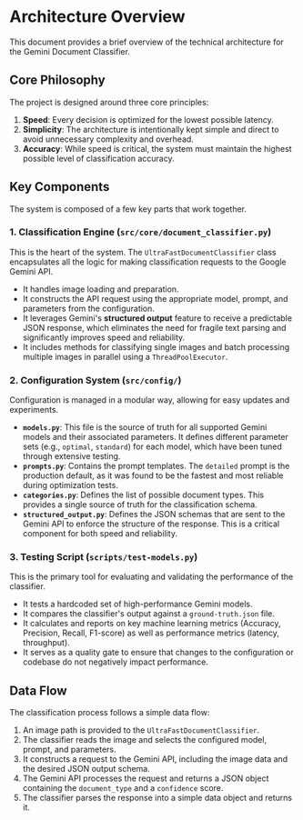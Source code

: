 # Architecture Overview

This document provides a brief overview of the technical architecture for the Gemini Document Classifier.

## Core Philosophy

The project is designed around three core principles:

1.  **Speed**: Every decision is optimized for the lowest possible latency.
2.  **Simplicity**: The architecture is intentionally kept simple and direct to avoid unnecessary complexity and overhead.
3.  **Accuracy**: While speed is critical, the system must maintain the highest possible level of classification accuracy.

## Key Components

The system is composed of a few key parts that work together.

### 1. Classification Engine (`src/core/document_classifier.py`)

This is the heart of the system. The `UltraFastDocumentClassifier` class encapsulates all the logic for making classification requests to the Google Gemini API.

- It handles image loading and preparation.
- It constructs the API request using the appropriate model, prompt, and parameters from the configuration.
- It leverages Gemini's **structured output** feature to receive a predictable JSON response, which eliminates the need for fragile text parsing and significantly improves speed and reliability.
- It includes methods for classifying single images and batch processing multiple images in parallel using a `ThreadPoolExecutor`.

### 2. Configuration System (`src/config/`)

Configuration is managed in a modular way, allowing for easy updates and experiments.

- **`models.py`**: This file is the source of truth for all supported Gemini models and their associated parameters. It defines different parameter sets (e.g., `optimal`, `standard`) for each model, which have been tuned through extensive testing.
- **`prompts.py`**: Contains the prompt templates. The `detailed` prompt is the production default, as it was found to be the fastest and most reliable during optimization tests.
- **`categories.py`**: Defines the list of possible document types. This provides a single source of truth for the classification schema.
- **`structured_output.py`**: Defines the JSON schemas that are sent to the Gemini API to enforce the structure of the response. This is a critical component for both speed and reliability.

### 3. Testing Script (`scripts/test-models.py`)

This is the primary tool for evaluating and validating the performance of the classifier.

- It tests a hardcoded set of high-performance Gemini models.
- It compares the classifier's output against a `ground-truth.json` file.
- It calculates and reports on key machine learning metrics (Accuracy, Precision, Recall, F1-score) as well as performance metrics (latency, throughput).
- It serves as a quality gate to ensure that changes to the configuration or codebase do not negatively impact performance.

## Data Flow

The classification process follows a simple data flow:

1.  An image path is provided to the `UltraFastDocumentClassifier`.
2.  The classifier reads the image and selects the configured model, prompt, and parameters.
3.  It constructs a request to the Gemini API, including the image data and the desired JSON output schema.
4.  The Gemini API processes the request and returns a JSON object containing the `document_type` and a `confidence` score.
5.  The classifier parses the response into a simple data object and returns it.
